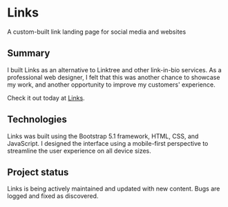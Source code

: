 # Links
A custom-built link landing page for social media and websites

## Summary
I built Links as an alternative to Linktree and other link-in-bio services.  As a professional web designer, I felt that this was another chance to showcase my work, and another opportunity to improve my customers' experience.

Check it out today at [Links](https://links.stephaniecervi.design/).

## Technologies
Links was built using the Bootstrap 5.1 framework, HTML, CSS, and JavaScript.  I designed the interface using a mobile-first perspective to streamline the user experience on all device sizes.

## Project status
Links is being actively maintained and updated with new content.  Bugs are logged and fixed as discovered.
